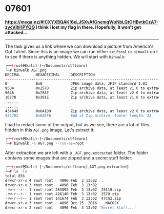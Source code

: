 # 07601

**https://mega.nz/#!CXYXBQAK!6eLJSXvAfGnemqWpNbLQtOHBvtkCzA7-zycVjhHPYQQ I think I lost my flag in there. Hopefully, it won't get attacked...**

---

The task gives us a link where we can download a picture from America's Got Talent. Since this is an image we can run either `exiftool` or `binwalk` on it to see if there is anything hidden. We will start with `binwalk`:

```bash
┌──(root㉿kali)-[~/Documents/ctflearn]
└─# binwalk AGT.png                   
DECIMAL       HEXADECIMAL     DESCRIPTION
--------------------------------------------------------------------------------
0             0x0             JPEG image data, JFIF standard 1.01
9584          0x2570          Zip archive data, at least v1.0 to extract, name: Secret Stuff.../
9646          0x25AE          Zip archive data, at least v2.0 to extract, name: Secret Stuff.../.DS_Store
10270         0x281E          Zip archive data, at least v1.0 to extract, name: __MACOSX/
......
......
434649        0x6A1D9         Zip archive data, at least v2.0 to extract, name: __MACOSX/Secret Stuff.../Don't Open This.../._I Warned You.jpeg
435702        0x6A5F6         End of Zip archive, footer length: 22
```

I had to redact some of the output, but as we see, there are a lot of files hidden in this `AGT.png` image. Let's extract it:

```bash
┌──(root㉿kali)-[~/Documents/ctflearn]
└─# binwalk -e AGT.png --run-as=root
```

After extraction we are left with a `_AGT.png.extracted` folder. The folder contains some images that are zipped and a secret stuff folder:

```bash
┌──(root㉿kali)-[~/Documents/ctflearn/_AGT.png.extracted]
└─# ls -la
total 856
drwxr-xr-x 4 root root   4096 Feb  3 13:02  .
drwxr-xr-x 3 root root   4096 Feb  3 13:02  ..
-rw-r--r-- 1 root root 283892 Feb  3 13:02  25118.zip
-rw-r--r-- 1 root root 426140 Feb  3 13:02  2570.zip
-rw-r--r-- 1 root root 141674 Feb  3 13:02  47CA2.zip
drwxr-xr-x 3 root root   4096 Oct 25  2016  __MACOSX
drwxr-xr-x 3 root root   4096 Feb  3 13:02 'Secret Stuff...'
```
